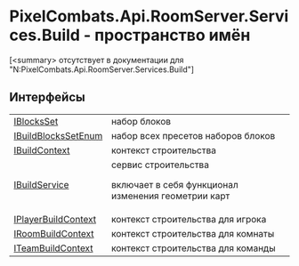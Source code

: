 # PixelCombats.Api.RoomServer.Services.Build - пространство имён


\[&lt;summary&gt; отсутствует в документации для "N:PixelCombats.Api.RoomServer.Services.Build"\]



## Интерфейсы
<table>
<tr>
<td><a href="0514bb4c-a7d5-360c-89cb-e5fc173cf655">IBlocksSet</a></td>
<td>набор блоков</td></tr>
<tr>
<td><a href="64cae2c9-8053-974d-681f-6c37485e59f5">IBuildBlocksSetEnum</a></td>
<td>набор всех пресетов наборов блоков</td></tr>
<tr>
<td><a href="c403cbc5-cc7b-a322-a05c-a86ec765e713">IBuildContext</a></td>
<td>контекст строительства</td></tr>
<tr>
<td><a href="0c6d50d4-5d48-d27d-01df-ca046205aa40">IBuildService</a></td>
<td>сервис строительства <p>включает в себя функционал изменения геометрии карт</p></td></tr>
<tr>
<td><a href="d210fc7f-ece5-52e1-a812-cb4642c7f343">IPlayerBuildContext</a></td>
<td>контекст строительства для игрока</td></tr>
<tr>
<td><a href="1454bf3a-ec8e-658c-da06-a4517b441365">IRoomBuildContext</a></td>
<td>контекст строительства для комнаты</td></tr>
<tr>
<td><a href="83852650-0f61-f79a-9ab0-3947a239dee7">ITeamBuildContext</a></td>
<td>контекст строительства для команды</td></tr>
</table>